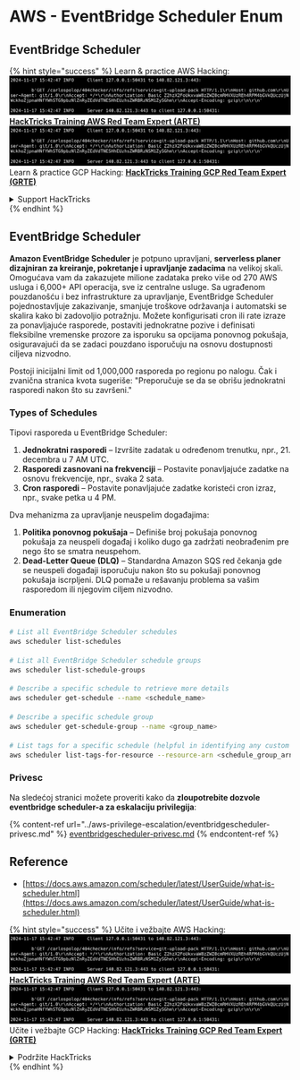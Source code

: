 # AWS - EventBridge Scheduler Enum

## EventBridge Scheduler

{% hint style="success" %}
Learn & practice AWS Hacking:<img src="../../../.gitbook/assets/image (1).png" alt="" data-size="line">[**HackTricks Training AWS Red Team Expert (ARTE)**](https://training.hacktricks.xyz/courses/arte)<img src="../../../.gitbook/assets/image (1).png" alt="" data-size="line">\
Learn & practice GCP Hacking: <img src="../../../.gitbook/assets/image (2).png" alt="" data-size="line">[**HackTricks Training GCP Red Team Expert (GRTE)**<img src="../../../.gitbook/assets/image (2).png" alt="" data-size="line">](https://training.hacktricks.xyz/courses/grte)

<details>

<summary>Support HackTricks</summary>

* Check the [**subscription plans**](https://github.com/sponsors/carlospolop)!
* **Join the** 💬 [**Discord group**](https://discord.gg/hRep4RUj7f) or the [**telegram group**](https://t.me/peass) or **follow** us on **Twitter** 🐦 [**@hacktricks\_live**](https://twitter.com/hacktricks\_live)**.**
* **Share hacking tricks by submitting PRs to the** [**HackTricks**](https://github.com/carlospolop/hacktricks) and [**HackTricks Cloud**](https://github.com/carlospolop/hacktricks-cloud) github repos.

</details>
{% endhint %}

## EventBridge Scheduler

**Amazon EventBridge Scheduler** je potpuno upravljani, **serverless planer dizajniran za kreiranje, pokretanje i upravljanje zadacima** na velikoj skali. Omogućava vam da zakazujete milione zadataka preko više od 270 AWS usluga i 6,000+ API operacija, sve iz centralne usluge. Sa ugrađenom pouzdanošću i bez infrastrukture za upravljanje, EventBridge Scheduler pojednostavljuje zakazivanje, smanjuje troškove održavanja i automatski se skalira kako bi zadovoljio potražnju. Možete konfigurisati cron ili rate izraze za ponavljajuće rasporede, postaviti jednokratne pozive i definisati fleksibilne vremenske prozore za isporuku sa opcijama ponovnog pokušaja, osiguravajući da se zadaci pouzdano isporučuju na osnovu dostupnosti ciljeva nizvodno.

Postoji inicijalni limit od 1,000,000 rasporeda po regionu po nalogu. Čak i zvanična stranica kvota sugeriše: "Preporučuje se da se obrišu jednokratni rasporedi nakon što su završeni."&#x20;

### Types of Schedules

Tipovi rasporeda u EventBridge Scheduler:

1. **Jednokratni rasporedi** – Izvršite zadatak u određenom trenutku, npr., 21. decembra u 7 AM UTC.
2. **Rasporedi zasnovani na frekvenciji** – Postavite ponavljajuće zadatke na osnovu frekvencije, npr., svaka 2 sata.
3. **Cron rasporedi** – Postavite ponavljajuće zadatke koristeći cron izraz, npr., svake petka u 4 PM.

Dva mehanizma za upravljanje neuspelim događajima:

1. **Politika ponovnog pokušaja** – Definiše broj pokušaja ponovnog pokušaja za neuspeli događaj i koliko dugo ga zadržati neobrađenim pre nego što se smatra neuspehom.
2. **Dead-Letter Queue (DLQ)** – Standardna Amazon SQS red čekanja gde se neuspeli događaji isporučuju nakon što su pokušaji ponovnog pokušaja iscrpljeni. DLQ pomaže u rešavanju problema sa vašim rasporedom ili njegovim ciljem nizvodno.

### Enumeration
```bash
# List all EventBridge Scheduler schedules
aws scheduler list-schedules

# List all EventBridge Scheduler schedule groups
aws scheduler list-schedule-groups

# Describe a specific schedule to retrieve more details
aws scheduler get-schedule --name <schedule_name>

# Describe a specific schedule group
aws scheduler get-schedule-group --name <group_name>

# List tags for a specific schedule (helpful in identifying any custom tags or permissions)
aws scheduler list-tags-for-resource --resource-arn <schedule_group_arn>
```
### Privesc

Na sledećoj stranici možete proveriti kako da **zloupotrebite dozvole eventbridge scheduler-a za eskalaciju privilegija**:

{% content-ref url="../aws-privilege-escalation/eventbridgescheduler-privesc.md" %}
[eventbridgescheduler-privesc.md](../aws-privilege-escalation/eventbridgescheduler-privesc.md)
{% endcontent-ref %}

## Reference

* [https://docs.aws.amazon.com/scheduler/latest/UserGuide/what-is-scheduler.html](https://docs.aws.amazon.com/scheduler/latest/UserGuide/what-is-scheduler.html)

{% hint style="success" %}
Učite i vežbajte AWS Hacking:<img src="../../../.gitbook/assets/image (1).png" alt="" data-size="line">[**HackTricks Training AWS Red Team Expert (ARTE)**](https://training.hacktricks.xyz/courses/arte)<img src="../../../.gitbook/assets/image (1).png" alt="" data-size="line">\
Učite i vežbajte GCP Hacking: <img src="../../../.gitbook/assets/image (2).png" alt="" data-size="line">[**HackTricks Training GCP Red Team Expert (GRTE)**<img src="../../../.gitbook/assets/image (2).png" alt="" data-size="line">](https://training.hacktricks.xyz/courses/grte)

<details>

<summary>Podržite HackTricks</summary>

* Proverite [**planove pretplate**](https://github.com/sponsors/carlospolop)!
* **Pridružite se** 💬 [**Discord grupi**](https://discord.gg/hRep4RUj7f) ili [**telegram grupi**](https://t.me/peass) ili **pratite** nas na **Twitter-u** 🐦 [**@hacktricks\_live**](https://twitter.com/hacktricks\_live)**.**
* **Podelite hakerske trikove slanjem PR-ova na** [**HackTricks**](https://github.com/carlospolop/hacktricks) i [**HackTricks Cloud**](https://github.com/carlospolop/hacktricks-cloud) github repozitorijume.

</details>
{% endhint %}
